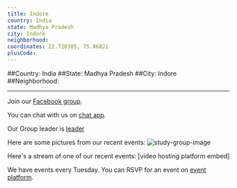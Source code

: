 ```yaml
---
title: Indore
country: India
state: Madhya Pradesh
city: Indore
neighborhood: 
coordinates: 22.720385, 75.86821
plusCode:
---
```


##Country: India
##State: Madhya Pradesh
##City: Indore
##Neighborhood: 
*****
Join our [Facebook group](https://www.facebook.com/groups/free.code.camp.Indore).

You can chat with us on [chat app]().

Our Group leader is [leader]()

Here are some pictures from our recent events:
![study-group-image]()

Here's a stream of one of our recent events:
[video hosting platform embed]

We have events every Tuesday. You can RSVP for an event on [event platform]().
